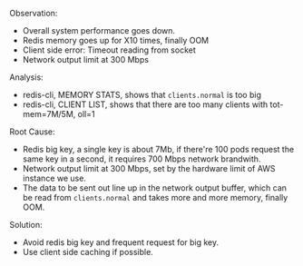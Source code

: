 Observation:
- Overall system performance goes down.
- Redis memory goes up for X10 times, finally OOM
- Client side error: Timeout reading from socket
- Network output limit at 300 Mbps

Analysis:
- redis-cli, MEMORY STATS, shows that `clients.normal` is too big
- redis-cli, CLIENT LIST, shows that there are too many clients with tot-mem=7M/5M, oll=1

Root Cause:
- Redis big key, a single key is about 7Mb, if there're 100 pods request the same key in a second, it requires 700 Mbps network brandwith.
- Network output limit at 300 Mbps, set by the hardware limit of AWS instance we use.
- The data to be sent out line up in the network output buffer, which can be read from `clients.normal` and takes more and more memory, finally OOM.

Solution:
- Avoid redis big key and frequent request for big key.
- Use client side caching if possible.